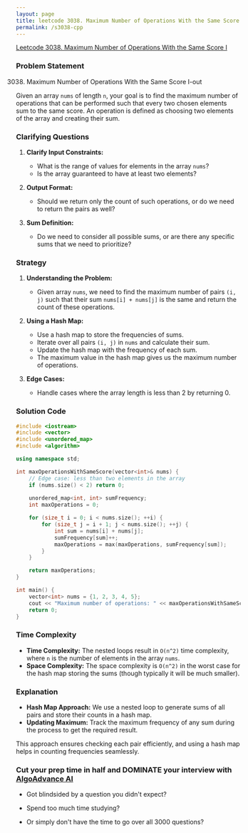 ```yaml
---
layout: page
title: leetcode 3038. Maximum Number of Operations With the Same Score I
permalink: /s3038-cpp
---
```

[Leetcode 3038. Maximum Number of Operations With the Same Score I](https://algoadvance.github.io/algoadvance/l3038)
### Problem Statement

3038. Maximum Number of Operations With the Same Score I-out

Given an array `nums` of length `n`, your goal is to find the maximum number of operations that can be performed such that every two chosen elements sum to the same score. An operation is defined as choosing two elements of the array and creating their sum.

### Clarifying Questions

1. **Clarify Input Constraints:**
   - What is the range of values for elements in the array `nums`?
   - Is the array guaranteed to have at least two elements?

2. **Output Format:**
   - Should we return only the count of such operations, or do we need to return the pairs as well?

3. **Sum Definition:**
   - Do we need to consider all possible sums, or are there any specific sums that we need to prioritize?

### Strategy

1. **Understanding the Problem:**
   - Given array `nums`, we need to find the maximum number of pairs `(i, j)` such that their sum `nums[i] + nums[j]` is the same and return the count of these operations.

2. **Using a Hash Map:**
   - Use a hash map to store the frequencies of sums.
   - Iterate over all pairs `(i, j)` in `nums` and calculate their sum.
   - Update the hash map with the frequency of each sum.
   - The maximum value in the hash map gives us the maximum number of operations.

3. **Edge Cases:**
   - Handle cases where the array length is less than 2 by returning 0.

### Solution Code

```cpp
#include <iostream>
#include <vector>
#include <unordered_map>
#include <algorithm>

using namespace std;

int maxOperationsWithSameScore(vector<int>& nums) {
    // Edge case: less than two elements in the array
    if (nums.size() < 2) return 0;
    
    unordered_map<int, int> sumFrequency;
    int maxOperations = 0;

    for (size_t i = 0; i < nums.size(); ++i) {
        for (size_t j = i + 1; j < nums.size(); ++j) {
            int sum = nums[i] + nums[j];
            sumFrequency[sum]++;
            maxOperations = max(maxOperations, sumFrequency[sum]);
        }
    }

    return maxOperations;
}

int main() {
    vector<int> nums = {1, 2, 3, 4, 5};
    cout << "Maximum number of operations: " << maxOperationsWithSameScore(nums) << endl;
    return 0;
}
```

### Time Complexity

- **Time Complexity:** The nested loops result in `O(n^2)` time complexity, where `n` is the number of elements in the array `nums`.
- **Space Complexity:** The space complexity is `O(n^2)` in the worst case for the hash map storing the sums (though typically it will be much smaller).

### Explanation
- **Hash Map Approach:** We use a nested loop to generate sums of all pairs and store their counts in a hash map.
- **Updating Maximum:** Track the maximum frequency of any sum during the process to get the required result.

This approach ensures checking each pair efficiently, and using a hash map helps in counting frequencies seamlessly.


### Cut your prep time in half and DOMINATE your interview with [AlgoAdvance AI](https://algoAdvance.com)

- Got blindsided by a question you didn't expect?

- Spend too much time studying?

- Or simply don't have the time to go over all 3000 questions?

